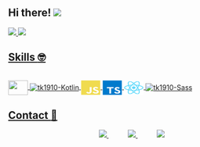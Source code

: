  ## Hi there! <img src="https://raw.githubusercontent.com/iampavangandhi/iampavangandhi/master/gifs/Hi.gif" width="30px"></h2>
 
 <div>
  <a href="https://github.com/TK1910">
  <img height="180em" src="https://github-readme-stats.vercel.app/api?username=tk1910&show_icons=true&theme=dark&include_all_commits=true&count_private=true"/>
  <img height="180em" src="https://github-readme-stats.vercel.app/api/top-langs/?username=tk1910&layout=compact&langs_count=7&theme=dark"/>
 </div>
 
 ## Skills :nerd_face:
<div style="display: inline_block"><br>
 <img align="center" alt"tk1910-Flutter" height="30" width="40" src="https://user-images.githubusercontent.com/69170713/128801878-3019ac29-d98a-4c49-9209-b7c6e2c41677.png">
 <img align="center" alt="tk1910-Kotlin" height="28" width="35" src="https://user-images.githubusercontent.com/69170713/128801733-c9b795f8-1882-4816-ac66-e3b8b2c2d823.png">
 <img align="center" alt="tk1910-Js" height="30" width="40" src="https://raw.githubusercontent.com/devicons/devicon/master/icons/javascript/javascript-plain.svg">
 <img align="center" alt="tk1910-Ts" height="30" width="40" src="https://raw.githubusercontent.com/devicons/devicon/master/icons/typescript/typescript-plain.svg">
 <img align="center" alt="tk1910-React" height="30" width="40" src="https://raw.githubusercontent.com/devicons/devicon/master/icons/react/react-original.svg">
 <img align="center" alt="tk1910-Sass" height="40" width="45" src="https://user-images.githubusercontent.com/69170713/128802153-078b501c-3384-420f-b754-4e57f0d3704f.png">
</div>
 
 ## Contact :iphone:

<p align="center">
    <a href="https://github.com/TK1910">
        <img  src="https://img.shields.io/badge/github-%23100000.svg?&style=for-the-badge&logo=github&logoColor=white&link=mailto:https://github.com/TK1910">
    </a>
    &nbsp;&nbsp;&nbsp;&nbsp;&nbsp;&nbsp;&nbsp;&nbsp;&nbsp;
    <a href="mailto:theo.kalmus.tk@gmail.com">
        <img src="https://img.shields.io/badge/gmail-D14836?&style=for-the-badge&logo=gmail&logoColor=white&link=mailto:theo.kalmus.tk@gmail.com">
    </a>
    &nbsp;&nbsp;&nbsp;&nbsp;&nbsp;&nbsp;&nbsp;&nbsp;&nbsp;
    <a href="https://www.linkedin.com/in/theo-kalmus-1910/">
        <img src="https://img.shields.io/badge/linkedin-%230077B5.svg?&style=for-the-badge&logo=linkedin&logoColor=white&link=mailto:https://www.linkedin.com/in/theo-kalmus-1910/">
    </a>
</p>
 
